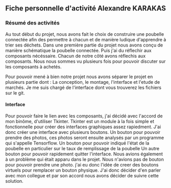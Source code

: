 ## Fiche personnelle d'activité Alexandre KARAKAS
### Résumé des activités

Au tout début du projet, nous avons fait le choix de construire une poubelle connectée afin des permettre à chacun et de manière ludique d'apprendre à trier ses déchets. 
Dans une première partie du projet nous avons conçu de manière schématique la poubelle connectée. Puis j'ai du réflechir aux composants nécéssaire.
Chacun de notre côté avons réflechis aux composants. Nous nous sommes vu plusieurs fois pour pouvoir discuter sur les composants à achetés. 

Pour pouvoir mené à bien notre projet nous avons séparer le projet en plusieurs partie dont :
La conception, le montage, l'interface et l'etude de marchés. 
Je me suis chargé de l'interface dont vous trouverez les fichiers sur le git. 

#### Interface
Pour pouvoir faire le lien avec les composants, j'ai décidé avec l'accord de mon binôme, d'utiliser Tkinter. Tkinter est un module à la fois simple et fonctionnelle pour créer des interfaces graphiques assez rapiedment. J'ai donc créer une interface avec plusieurs boutons. Un bouton pour pouvoir prendre des photos, ces photos seront ensuite analysés par un programme qui s'appelle Tensorflow.
Un bouton pour pouvoir indiqué l'état de la poubelle en particulier sur le taux de remplissage de la poubelle
Un autre bouton pour pouvoir rapidement quitter l'interface.
Nous avions également à un problème qui était apparu dans le projet. Nous n'avions pas de bouton pour pouvoir prendre une photo.
j'ai eu donc l'idée de creer des boutons virtuels pour remplacer un bouton physique. J'ai donc décider d'en parler avec mon collegue et par son accord nous avons décider de suivre cette solution.
 
